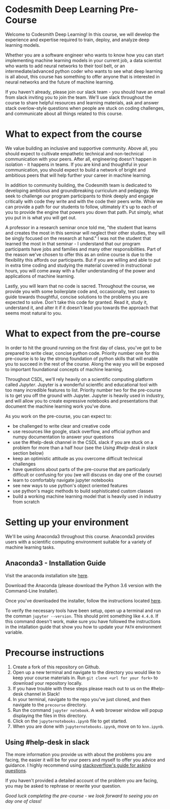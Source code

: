 # Codesmith Deep Learning Pre-Course

Welcome to Codesmith Deep Learning! In this course, we will develop the experience and expertise required to train, deploy, and analyze deep learning models.

Whether you are a software engineer who wants to know how you can start implementing machine learning models in your current job, a data scientist who wants to add neural networks to their tool belt, or an intermediate/advanced python coder who wants to see what deep learning is all about, this course has something to offer anyone that is interested in neural networks and the future of machine learning.

If you haven't already, please join our slack team - you should have an email from slack inviting you to join the team. We'll use slack throughout the course to share helpful resources and learning materials, ask and answer stack overlow-style questions when people are stuck on coding challenges, and communicate about all things related to this course.

# What to expect from the course

We value building an inclusive and supportive community. Above all, you should expect to cultivate empathetic technical and non-technical communication with your peers. After all, engineering doesn't happen in isolation - it happens in teams. If you are kind and thoughtful in your communication, you should expect to build a network of bright and ambitious peers that will help further your career in machine learning.

In addition to community building, the Codesmith team is dedicated to developing ambitious and groundbreaking curriculum and pedagogy. We seek to challenge our program participants to think deeply and engage critically with code they write and with the code their peers write. While we can provide a path for our students to follow, ultimately it's up to each of you to provide the engine that powers you down that path. Put simply, what you put in is what you will get out.

A professor in a research seminar once told me, "the student that learns and creates the most in this seminar will neglect their other studies, they will be singly focused on the research at hand." I was not the student that learned the most in that seminar - I understand that our program participants have jobs and families and many other responsibilities. Part of the reason we've chosen to offer this as an online course is due to the flexibility this affords our participants. But if you are willing and able to put in extra time coding and studying the material covered in instructional hours, you will come away with a fuller understanding of the power and applications of machine learning.

Lastly, you will learn that no code is sacred. Throughout the course, we provide you with some boilerplate code and, occasionally, test cases to guide towards thoughtful, concise solutions to the problems you are expected to solve. Don't take this code for granted. Read it, study it, understand it, and alter it if it doesn't lead you towards the approach that seems most natural to you.

# What to expect from the pre-course

In order to hit the ground running on the first day of class, you've got to be prepared to write clear, concise python code. Priority number one for this pre-course is to lay the strong foundation of python skills that will enable you to succeed in the rest of the course. Along the way you will be exposed to important foundational concepts of machine learning.

Throughout CSDL, we'll rely heavily on a scientific computing platform called *Jupyter*. Jupyter is a wonderful scientfic and educational tool with too many incredible features to list. Priority number two for the pre-course is to get you off the ground with Jupyter. Jupyter is heavily used in industry, and will allow you to create expressive notebooks and presentations that document the machine learning work you've done.

As you work on the pre-course, you can expect to:

* be challenged to write clear and creative code
* use resources like google, stack overflow, and official python and numpy documentation to answer your questions
* use the #help-desk channel in the CSDL slack if you are stuck on a problem for more than a half hour (see the *Using #help-desk in slack* section below)
* keep an optimistic attitude as you overcome difficult technical challenges
* have questions about parts of the pre-course that are particularly difficult or confusing for you (we will discuss on day one of the course)
* learn to comfortably navigate jupyter notebooks
* see new ways to use python's object oriented features
* use python's magic methods to build sophisticated custom classes
* build a working machine learning model that is heavily used in industry from scratch

# Setting up your environment

We'll be using Anaconda3 throughout this course. Anaconda3 provides users with a scientific computing environment suitable for a variety of machine learning tasks.

## Anaconda3 - Installation Guide

Visit the anaconda installation site [here](https://www.anaconda.com/download).

Download the Anaconda (please download the Python 3.6 version with the Command-Line Installer).

Once you've downloaded the installer, follow the instructions located [here](https://docs.anaconda.com/anaconda/install).

To verify the necessary tools have been setup, open up a terminal and run the comman `jupyter --version`. This should print something like `4.4.0`. If this command doesn't work, make sure you have followed the instructions in the intallation guide that show you how to update your `PATH` environment variable.

# Precourse instructions

1. Create a fork of this repository on Github.
1. Open up a new terminal and navigate to the directory you would like to keep your course materials in. Run `git clone <url for your fork>` to download your repository locally.
1. If you have trouble with these steps please reach out to us on the #help-desk channel in Slack!
1. In your terminal, navigate to the repo you've just cloned, and then navigate to the `precourse` directory.
1. Run the command `jupyter notebook`. A web browser window will popup displaying the files in this directory.
1. Click on the `jupyternotebooks.ipynb` file to get started.
1. When you are done with `jupyternotebooks.ipynb`, move on to `knn.ipynb`.

## Using #help-desk in slack

The more information you provide us with about the problems you are facing, the easier it will be for your peers and myself to offer you advice and guidance. I highly recommend using [stackoverflow's guide for asking questions](https://stackoverflow.com/help/how-to-ask).

If you haven't provided a detailed account of the problem you are facing, you may be asked to rephrase or rewrite your question.

*Good luck completing the pre-course - we look forward to seeing you on day one of class!*
